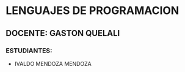 # LENGUAJES DE PROGRAMACION 

## DOCENTE: GASTON QUELALI

### ESTUDIANTES:
- IVALDO MENDOZA MENDOZA
